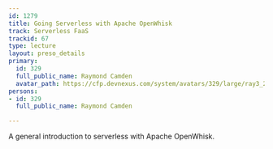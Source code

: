 ```yaml
---
id: 1279
title: Going Serverless with Apache OpenWhisk
track: Serverless FaaS
trackid: 67
type: lecture
layout: preso_details
primary:
  id: 329
  full_public_name: Raymond Camden
  avatar_path: https://cfp.devnexus.com/system/avatars/329/large/ray3_2017.jpg?1507836294
persons:
- id: 329
  full_public_name: Raymond Camden

---
```

A general introduction to serverless with Apache OpenWhisk.